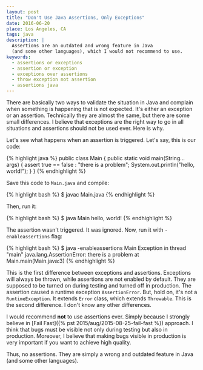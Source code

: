 ```yaml
---
layout: post
title: "Don't Use Java Assertions, Only Exceptions"
date: 2016-06-20
place: Los Angeles, CA
tags: java
description: |
  Assertions are an outdated and wrong feature in Java
  (and some other languages), which I would not recommend to use.
keywords:
  - assertions or exceptions
  - assertion or exception
  - exceptions over assertions
  - throw exception not assertion
  - assertions java
---
```


There are basically two ways to validate the situation in Java and complain
when something is happening that is not expected. It's either an exception
or an assertion. Technically they are almost the same, but there are some
small differences. I believe that exceptions are the right way to go
in all situations and assertions should not be used ever. Here is why.

<!--more-->

Let's see what happens when an assertion is triggered. Let's say, this
is our code:

{% highlight java %}
public class Main {
  public static void main(String... args) {
    assert true == false : "there is a problem";
    System.out.println("hello, world!");
  }
}
{% endhighlight %}

Save this code to `Main.java` and compile:

{% highlight bash %}
$ javac Main.java
{% endhighlight %}

Then, run it:

{% highlight bash %}
$ java Main
hello, world!
{% endhighlight %}

The assertion wasn't triggered. It was ignored. Now, run it with
`-enableassertions` flag:

{% highlight bash %}
$ java -enableassertions Main
Exception in thread "main" java.lang.AssertionError: there is a problem
  at Main.main(Main.java:3)
{% endhighlight %}

This is the first difference between exceptions and assertions. Exceptions
will always be thrown, while assertions are not enabled by default. They are
supposed to be turned on during testing and turned off in production.
The assertion caused a runtime exception `AssertionError`. But, hold on, it's
not a `RuntimeException`. It extends `Error` class, which extends `Throwable`.
This is the second difference. I don't know any other differences.

I would recommend **not** to use assertions ever. Simply because I strongly
believe in [Fail Fast]({% pst 2015/aug/2015-08-25-fail-fast %})
approach. I think that bugs must be visible not only
during testing but also in production. Moreover, I believe that making
bugs visible in production is very important if you want to achieve high
quality.

Thus, no assertions. They are simply a wrong and outdated feature in Java
(and some other languages).

